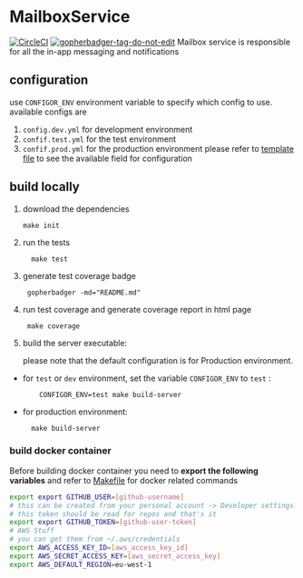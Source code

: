 # MailboxService
[![CircleCI](https://circleci.com/gh/fatmalabidi/MailboxService.svg?style=svg&circle-token=242a76f632699b789c7bbb7712faa657e46cb0f3)](https://app.circleci.com/pipelines/github/fatmalabidi/MailboxService)
<a href='https://github.com/jpoles1/gopherbadger' target='_blank'>![gopherbadger-tag-do-not-edit](https://img.shields.io/badge/Go%20Coverage-88%25-brightgreen.svg?longCache=true&style=flat)</a>
Mailbox service is responsible for all the in-app messaging and notifications 

## configuration
use `CONFIGOR_ENV` environment variable to specify which config to use. available configs are 
1. `config.dev.yml` for development environment 
2. `confif.test.yml` for the test environment
3. `confif.prod.yml` for the production environment
please refer to [template file](config/config.template.yml) to see the available field for configuration

## build locally
1. download the dependencies
 
    ```shell  
    make init
    ```
   
2. run the tests

      ```shell  
        make test
      ```
                    
3. generate test coverage badge
 
   ```shell  
    gopherbadger -md="README.md"
   ```
                                     
4. run test coverage and generate coverage report in html page
 
   ```shell  
    make coverage
   ```
   
5. build the server executable:
 
     please note that the default configuration is for Production environment.
 - for `test` or `dev` environment, set the variable `CONFIGOR_ENV` to  `test` :
    
    ```shell  
        CONFIGOR_ENV=test make build-server
    ```
        
  - for production environment:
      
    ```shell  
      make build-server  
    ```     
    
    
### build docker container
Before building docker container you need to  **export the following variables**
 and refer to [Makefile](Makefile) for docker related commands

 ```bash
export export GITHUB_USER=[github-username]
# this can be created from your personal account -> Developer settings -> personal access token
# this token should be read for repos and that's it 
export export GITHUB_TOKEN=[github-user-token] 
# AWS Stuff
# you can get them from ~/.aws/credentials
export AWS_ACCESS_KEY_ID=[aws_access_key_id]
export AWS_SECRET_ACCESS_KEY=[aws_secret_access_key]
export AWS_DEFAULT_REGION=eu-west-1
```

